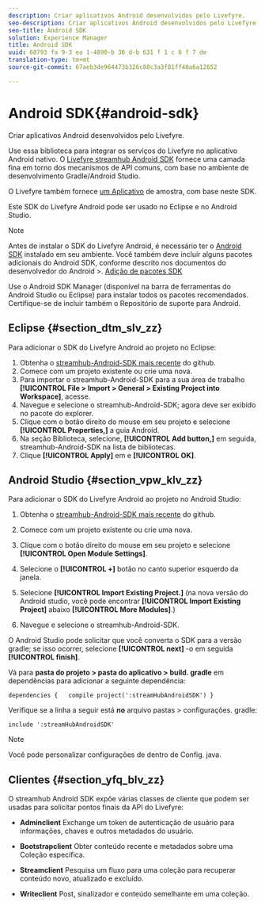 ```yaml
---
description: Criar aplicativos Android desenvolvidos pelo Livefyre.
seo-description: Criar aplicativos Android desenvolvidos pelo Livefyre.
seo-title: Android SDK
solution: Experience Manager
title: Android SDK
uuid: 68793 fa 9-3 ea 1-4890-b 36 d-b 631 f 1 c 6 f 7 de
translation-type: tm+mt
source-git-commit: 67aeb3de964473b326c88c3a3f81ff48a6a12652

---
```



# Android SDK{#android-sdk}

Criar aplicativos Android desenvolvidos pelo Livefyre.

Use essa biblioteca para integrar os serviços do Livefyre no aplicativo Android nativo. O [Livefyre streamhub Android SDK](https://github.com/Livefyre/StreamHub-Android-SDK) fornece uma camada fina em torno dos mecanismos de API comuns, com base no ambiente de desenvolvimento Gradle/Android Studio.

O Livefyre também fornece [um Aplicativo](https://github.com/Livefyre/StreamHub-iOS-Reviews-App) de amostra, com base neste SDK.

Este SDK do Livefyre Android pode ser usado no Eclipse e no Android Studio.

>[!NOTE]
>
>Antes de instalar o SDK do Livefyre Android, é necessário ter o [Android SDK](https://developer.android.com/sdk/index.html) instalado em seu ambiente. Você também deve incluir alguns pacotes adicionais do Android SDK, conforme descrito nos documentos do desenvolvedor do Android >.
>[Adição de pacotes SDK](https://developer.android.com/sdk/installing/adding-packages.html)

Use o Android SDK Manager (disponível na barra de ferramentas do Android Studio ou Eclipse) para instalar todos os pacotes recomendados. Certifique-se de incluir também o Repositório de suporte para Android.

## Eclipse {#section_dtm_slv_zz}

Para adicionar o SDK do Livefyre Android ao projeto no Eclipse:

1. Obtenha o [streamhub-Android-SDK mais recente](https://github.com/Livefyre/StreamHub-Android-SDK) do github.
1. Comece com um projeto existente ou crie uma nova.
1. Para importar o streamhub-Android-SDK para a sua área de trabalho **[!UICONTROL File > Import > General > Existing Project into Workspace]**, acesse.
1. Navegue e selecione o streamhub-Android-SDK; agora deve ser exibido no pacote do explorer.
1. Clique com o botão direito do mouse em seu projeto e selecione **[!UICONTROL Properties,]** a guia Android.
1. Na seção Biblioteca, selecione, **[!UICONTROL Add button,]** em seguida, streamhub-Android-SDK na lista de bibliotecas.
1. Clique **[!UICONTROL Apply]** em e **[!UICONTROL OK]**.

## Android Studio {#section_vpw_klv_zz}

Para adicionar o SDK do Livefyre Android ao projeto no Android Studio:

1. Obtenha o [streamhub-Android-SDK mais recente](https://github.com/Livefyre/StreamHub-Android-SDK) do github.
1. Comece com um projeto existente ou crie uma nova.
1. Clique com o botão direito do mouse em seu projeto e selecione **[!UICONTROL Open Module Settings]**.
1. Selecione o **[!UICONTROL +]** botão no canto superior esquerdo da janela.
1. Selecione **[!UICONTROL Import Existing Project.]** (na nova versão do Android studio, você pode encontrar **[!UICONTROL Import Existing Project]** abaixo **[!UICONTROL More Modules]**.)

1. Navegue e selecione o streamhub-Android-SDK.

O Android Studio pode solicitar que você converta o SDK para a versão gradle; se isso ocorrer, selecione **[!UICONTROL next]** -o em seguida **[!UICONTROL finish]**.

Vá para **pasta do projeto > pasta do aplicativo > build. gradle** em dependências para adicionar a seguinte dependência:

```
dependencies {   compile project(':streamHubAndroidSDK') } 
```

Verifique se a linha a seguir está **no** arquivo pastas > configurações. gradle:

```
include ':streamHubAndroidSDK' 
```

>[!NOTE]
>
>Você pode personalizar configurações de dentro de Config. java.

## Clientes {#section_yfq_blv_zz}

O streamhub Android SDK expõe várias classes de cliente que podem ser usadas para solicitar pontos finais da API do Livefyre:

* **Adminclient** Exchange um token de autenticação de usuário para informações, chaves e outros metadados do usuário.

* **Bootstrapclient** Obter conteúdo recente e metadados sobre uma Coleção específica.

* **Streamclient** Pesquisa um fluxo para uma coleção para recuperar conteúdo novo, atualizado e excluído.

* **Writeclient** Post, sinalizador e conteúdo semelhante em uma coleção.

